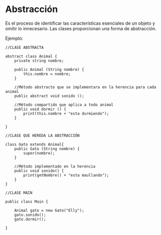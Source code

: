 # Abstracción

Es el proceso de identificar las características esenciales de un objeto y omitir lo innecesario. Las clases proporcionan una forma de abstracción.

Ejemplo:

    //CLASE ABSTRACTA

    abstract class Animal {
        private string nombre;

        public Animal (String nombre) {
            this.nombre = nombre;
        }

        //Método abstracto que se implementara en la herencia para cada animal
        public abstract void sonido ();

        //Método compartido que aplica a todo animal
        public void dormir () {
            print(this.nombre + "esta durmiendo");
        }

    }

    //CLASE QUE HEREDA LA ABSTRACCIÓN

    class Gato extends Animal{
        public Gato (String nombre) {
            super(nombre);
        }

        //Método implementado en la herencia
        public void sonido() {
            print(getNombre() + "esta maullando");
        }
    }

    //CLASE MAIN

    public class Main {
        
        Animal gato = new Gato("Elly");
        gato.sonido();
        gato.dormir();

    }